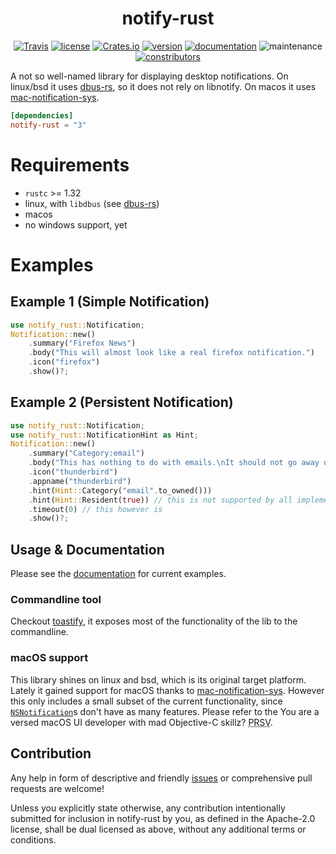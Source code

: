 <div align="center">

# notify-rust

[![Travis](https://img.shields.io/travis/hoodie/notify-rust.svg)](https://travis-ci.org/hoodie/notify-rust/)
[![license](https://img.shields.io/crates/l/notify-rust.svg)](https://crates.io/crates/notify-rust/)
[![Crates.io](https://img.shields.io/crates/d/notify-rust.svg)](https://crates.io/crates/notify-rust)
[![version](https://img.shields.io/crates/v/notify-rust.svg)](https://crates.io/crates/notify-rust/)
[![documentation](https://docs.rs/notify-rust/badge.svg)](https://docs.rs/notify-rust/)
![maintenance](https://img.shields.io/maintenance/yes/2021)
[![constributors](https://img.shields.io/github/contributors/hoodie/notify-rust)](https://github.com/hoodie/notify-rust/graphs/contributors)
</div>

A not so well-named library for displaying desktop notifications.
On linux/bsd it uses [dbus-rs](https://github.com/diwic/dbus-rs/), so it does not rely on libnotify.
On macos it uses [mac-notification-sys](https://github.com/h4llow3En/mac-notification-sys/).


```toml
[dependencies]
notify-rust = "3"
```

# Requirements

* `rustc` >= 1.32
* linux, with `libdbus` (see [dbus-rs](https://github.com/diwic/dbus-rs#requirements))
* macos
* no windows support, yet

# Examples

## Example 1 (Simple Notification)
```rust
use notify_rust::Notification;
Notification::new()
    .summary("Firefox News")
    .body("This will almost look like a real firefox notification.")
    .icon("firefox")
    .show()?;
```

## Example 2 (Persistent Notification)
```rust
use notify_rust::Notification;
use notify_rust::NotificationHint as Hint;
Notification::new()
    .summary("Category:email")
    .body("This has nothing to do with emails.\nIt should not go away until you acknowledge it.")
    .icon("thunderbird")
    .appname("thunderbird")
    .hint(Hint::Category("email".to_owned()))
    .hint(Hint::Resident(true)) // this is not supported by all implementations
    .timeout(0) // this however is
    .show()?;
```
## Usage & Documentation
Please see the [documentation](https://docs.rs/crate/notify-rust/) for current examples.

### Commandline tool
Checkout [toastify](https://github.com/hoodie/toastify), it exposes most of the functionality of the lib to the commandline.

### macOS support

This library shines on linux and bsd, which is its original target platform.
Lately it gained support for macOS thanks to [mac-notification-sys](https://crates.io/crates/mac-notification-sys).
However this only includes a small subset of the current functionality, since [`NSNotification`](https://developer.apple.com/reference/foundation/nsnotification)s don't have as many features. Please refer to the You are a versed macOS UI developer with mad Objective-C skillz? <abbr title="pull request sil vous plait">PRSV</abbr>.

## Contribution

Any help in form of descriptive and friendly [issues](https://github.com/hoodie/notify-rust/issues) or comprehensive pull requests are welcome! 


Unless you explicitly state otherwise, any contribution intentionally submitted for inclusion in notify-rust by you, as defined in the Apache-2.0 license, shall be dual licensed as above, without any additional terms or conditions.
